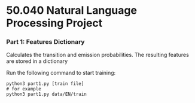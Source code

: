 # 50.040 Natural Language Processing Project

### Part 1: Features Dictionary
Calculates the transition and emission probabilities. The resulting features are stored in a dictionary

Run the following command to start training:
```
python3 part1.py [train file]
# for example
python3 part1.py data/EN/train
```

